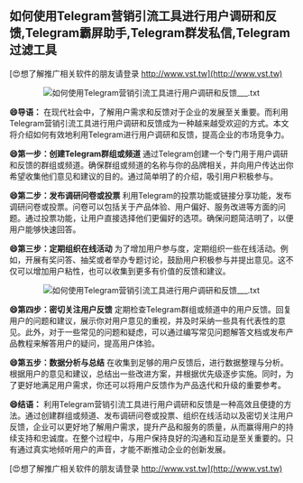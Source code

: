 ## **如何使用Telegram营销引流工具进行用户调研和反馈,Telegram霸屏助手,Telegram群发私信,Telegram过滤工具**

[😍想了解推广相关软件的朋友请登录 http://www.vst.tw](http://www.vst.tw)

 <center><img src="https://vst.tw/MP4/tuiguang/png/0.png" alt="如何使用Telegram营销引流工具进行用户调研和反馈___.txt"></center>

**😄导语：**
在现代社会中，了解用户需求和反馈对于企业的发展至关重要。而利用Telegram营销引流工具进行用户调研和反馈成为一种越来越受欢迎的方式。本文将介绍如何有效地利用Telegram进行用户调研和反馈，提高企业的市场竞争力。

**😄第一步：创建Telegram群组或频道**
通过Telegram创建一个专门用于用户调研和反馈的群组或频道。确保群组或频道的名称与你的品牌相关，并向用户传达出你希望收集他们意见和建议的目的。通过简单明了的介绍，吸引用户积极参与。

**😄第二步：发布调研问卷或投票**
利用Telegram的投票功能或链接分享功能，发布调研问卷或投票。问卷可以包括关于产品体验、用户偏好、服务改进等方面的问题。通过投票功能，让用户直接选择他们更偏好的选项。确保问题简洁明了，以便用户能够快速回答。

**😄第三步：定期组织在线活动**
为了增加用户参与度，定期组织一些在线活动。例如，开展有奖问答、抽奖或者举办专题讨论，鼓励用户积极参与并提出意见。这不仅可以增加用户粘性，也可以收集到更多有价值的反馈和建议。

 <center><img src="https://vst.tw/MP4/tuiguang/png/0.png" alt="如何使用Telegram营销引流工具进行用户调研和反馈___.txt"></center>

**😄第四步：密切关注用户反馈**
定期检查Telegram群组或频道中的用户反馈。回复用户的问题和建议，展示你对用户意见的重视，并及时采纳一些具有代表性的意见。此外，对于一些常见的问题和疑虑，可以通过编写常见问题解答文档或发布产品教程来解答用户的疑问，提高用户体验。

**😄第五步：数据分析与总结**
在收集到足够的用户反馈后，进行数据整理与分析。根据用户的意见和建议，总结出一些改进方案，并根据优先级逐步实施。同时，为了更好地满足用户需求，你还可以将用户反馈作为产品迭代和升级的重要参考。

**😄结语：**
利用Telegram营销引流工具进行用户调研和反馈是一种高效且便捷的方法。通过创建群组或频道、发布调研问卷或投票、组织在线活动以及密切关注用户反馈，企业可以更好地了解用户需求，提升产品和服务的质量，从而赢得用户的持续支持和忠诚度。在整个过程中，与用户保持良好的沟通和互动是至关重要的。只有通过真实地倾听用户的声音，才能不断推动企业的创新发展。

[😍想了解推广相关软件的朋友请登录 http://www.vst.tw](http://www.vst.tw)




